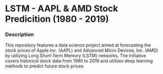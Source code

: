# LSTM - AAPL & AMD Stock Predicition (1980 - 2019)

### Description
This repository features a data science project aimed at forecasting the stock prices of Apple Inc. (AAPL) and Advanced Micro Devices, Inc. (AMD) by utilizing Long Short-Term Memory (LSTM) networks. The initiative covers historical stock data from 1980 to 2019 and utilizes deep learning methods to predict future stock prices.
